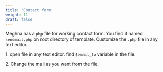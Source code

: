 ```yaml
---
title: 'Contact form'
weight: 11
draft: false
---
```

Meghna has a `php` file for working contact form. You find it named `sendmail.php` on root directory of template. Customize the `.php` file in any text editor.

1\. open file in any text editor. find `$email_to` variable in the file.  


2\. Change the mail as you want from the file.